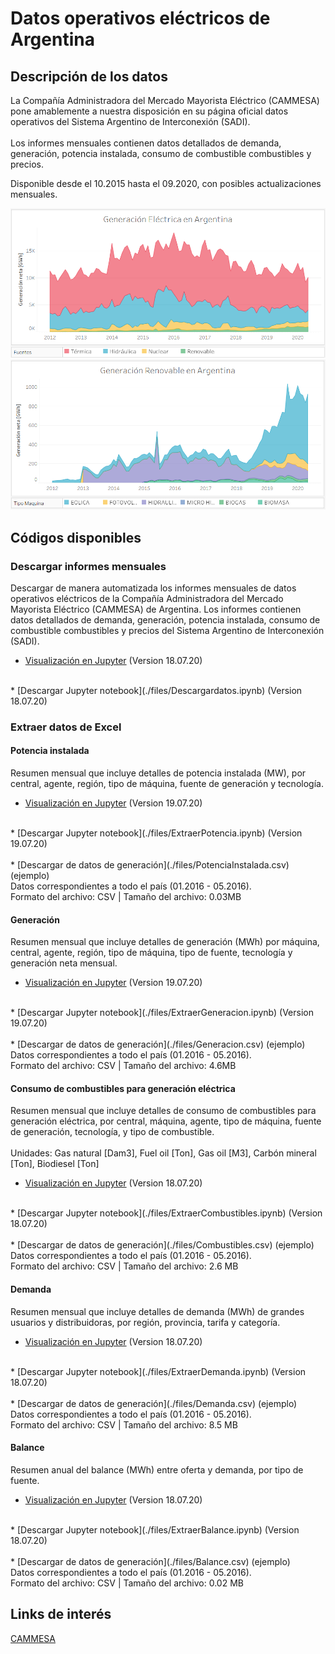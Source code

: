 # Datos operativos eléctricos de Argentina

## Descripción de los datos
La Compañía Administradora del Mercado Mayorista Eléctrico (CAMMESA) pone amablemente a nuestra disposición en su página oficial datos operativos del Sistema Argentino de Interconexión (SADI). <br><br>
Los informes mensuales contienen datos detallados de demanda, generación, potencia instalada, consumo de combustible combustibles y precios.

Disponible desde el 10.2015 hasta el 09.2020, con posibles actualizaciones mensuales.

![Generación en Argentina](./Generacion.png)
![Generación Renovable en Argentina](./Renovable.png)


## Códigos disponibles

### Descargar informes mensuales

Descargar de manera automatizada los informes mensuales de datos operativos eléctricos de la Compañía Administradora del Mercado Mayorista Eléctrico (CAMMESA) de Argentina.
Los informes contienen datos detallados de demanda, generación, potencia instalada, consumo de combustible combustibles y precios del Sistema Argentino de Interconexión (SADI).

* [Visualización en Jupyter](./files/Descargardatos.html) (Version 18.07.20)
<br>
* [Descargar Jupyter notebook](./files/Descargardatos.ipynb) (Version 18.07.20)
<br>

### Extraer datos de Excel

#### Potencia instalada
Resumen mensual que incluye detalles de potencia instalada (MW), por central, agente, región, tipo de máquina, fuente de generación y tecnología.

* [Visualización en Jupyter](./files/ExtraerPotencia.html) (Version 19.07.20)
<br>
* [Descargar Jupyter notebook](./files/ExtraerPotencia.ipynb) (Version 19.07.20)
<br><br>
* [Descargar de datos de generación](./files/PotenciaInstalada.csv) (ejemplo) <br>
Datos correspondientes a todo el país (01.2016 - 05.2016).<br>
Formato del archivo: CSV | Tamaño del archivo: 0.03MB

#### Generación
Resumen mensual que incluye detalles de generación (MWh) por máquina, central, agente, región, tipo de máquina, tipo de fuente, tecnología y generación neta mensual.

* [Visualización en Jupyter](./files/ExtraerGeneracion.html) (Version 19.07.20)
<br>
* [Descargar Jupyter notebook](./files/ExtraerGeneracion.ipynb) (Version 19.07.20)
<br><br>
* [Descargar de datos de generación](./files/Generacion.csv) (ejemplo) <br>
Datos correspondientes a todo el país (01.2016 - 05.2016).<br>
Formato del archivo: CSV | Tamaño del archivo: 4.6MB

#### Consumo de combustibles para generación eléctrica
Resumen mensual que incluye detalles de consumo de combustibles para generación eléctrica, por central, máquina, agente, tipo de máquina, fuente de generación, tecnología, y tipo de combustible. <br><br>
Unidades: Gas natural [Dam3], Fuel oil [Ton],  Gas oil [M3], Carbón mineral [Ton], Biodiesel [Ton]

* [Visualización en Jupyter](./files/ExtraerCombustibles.html) (Version 18.07.20)
<br>
* [Descargar Jupyter notebook](./files/ExtraerCombustibles.ipynb) (Version 18.07.20)
<br><br>
* [Descargar de datos de generación](./files/Combustibles.csv) (ejemplo) <br>
Datos correspondientes a todo el país (01.2016 - 05.2016).<br>
Formato del archivo: CSV | Tamaño del archivo: 2.6 MB

#### Demanda
Resumen mensual que incluye detalles de demanda (MWh) de grandes usuarios y distribuidoras, por región, provincia, tarifa y categoría.

* [Visualización en Jupyter](./files/ExtraerDemanda.html) (Version 18.07.20)
<br>
* [Descargar Jupyter notebook](./files/ExtraerDemanda.ipynb) (Version 18.07.20)
<br><br>
* [Descargar de datos de generación](./files/Demanda.csv) (ejemplo) <br>
Datos correspondientes a todo el país (01.2016 - 05.2016).<br>
Formato del archivo: CSV | Tamaño del archivo: 8.5 MB

#### Balance
Resumen anual del balance (MWh) entre oferta y demanda,  por tipo de fuente.

* [Visualización en Jupyter](./files/ExtraerBalance.html) (Version 18.07.20)
<br>
* [Descargar Jupyter notebook](./files/ExtraerBalance.ipynb) (Version 18.07.20)
<br><br>
* [Descargar de datos de generación](./files/Balance.csv) (ejemplo) <br>
Datos correspondientes a todo el país (01.2016 - 05.2016).<br>
Formato del archivo: CSV | Tamaño del archivo: 0.02 MB


## Links de interés
[CAMMESA](https://portalweb.cammesa.com/memnet1/Pages/descargas.aspx)